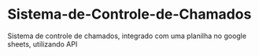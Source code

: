 # Sistema-de-Controle-de-Chamados
Sistema de controle de chamados, integrado com uma planilha no google sheets, utilizando API
